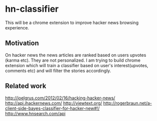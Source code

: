 hn-classifier
=============
This will be a chrome extension to improve hacker news browsing experience.

Motivation
----------
On hacker news the news articles are ranked based on users upvotes (karma etc). They are
not personalized. I am trying to build chrome extension which will train a classifier
based on user's interest(upvotes, comments etc) and will filter the stories
accordingly.

Related work
------------
http://joelgrus.com/2012/02/16/hacking-hacker-news/
http://api.ihackernews.com/
http://viewtext.org/
http://rogerbraun.net/a-client-side-bayes-classifier-for-hacker-new#!/
http://www.hnsearch.com/api
